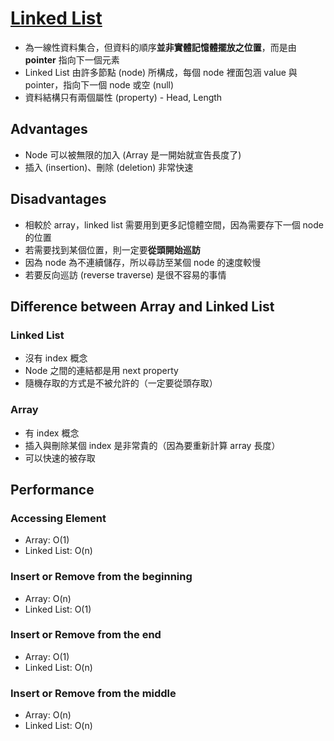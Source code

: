[Linked List](Code/LinkedList.js)
===
* 為一線性資料集合，但資料的順序**並非實體記憶體擺放之位置**，而是由 **pointer** 指向下一個元素
* Linked List 由許多節點 (node) 所構成，每個 node 裡面包涵 value 與 pointer，指向下一個 node 或空 (null)
* 資料結構只有兩個屬性 (property) - Head, Length

## Advantages
* Node 可以被無限的加入 (Array 是一開始就宣告長度了)
* 插入 (insertion)、刪除 (deletion) 非常快速

## Disadvantages
* 相較於 array，linked list 需要用到更多記憶體空間，因為需要存下一個 node 的位置
* 若需要找到某個位置，則一定要**從頭開始巡訪**
* 因為 node 為不連續儲存，所以尋訪至某個 node 的速度較慢
* 若要反向巡訪 (reverse traverse) 是很不容易的事情

## Difference between Array and Linked List
### Linked List
* 沒有 index 概念
* Node 之間的連結都是用 next property
* 隨機存取的方式是不被允許的（一定要從頭存取）
### Array
* 有 index 概念
* 插入與刪除某個 index 是非常貴的（因為要重新計算 array 長度）
* 可以快速的被存取

## Performance
### Accessing Element
* Array: O(1)
* Linked List: O(n)
### Insert or Remove from the beginning
* Array: O(n)
* Linked List: O(1)
### Insert or Remove from the end
* Array: O(1)
* Linked List: O(n)
### Insert or Remove from the middle
* Array: O(n)
* Linked List: O(n)